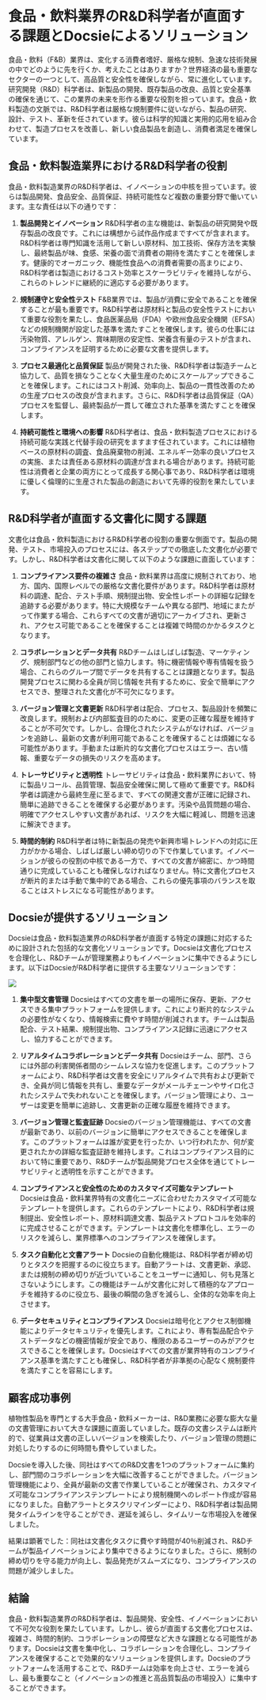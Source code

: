 # 食品・飲料業界のR&D科学者が直面する課題とDocsieによるソリューション

食品・飲料（F&B）業界は、変化する消費者嗜好、厳格な規制、急速な技術発展の中でどのように先を行くか、考えたことはありますか？世界経済の最も重要なセクターの一つとして、高品質と安全性を確保しながら、常に進化しています。研究開発（R&D）科学者は、新製品の開発、既存製品の改良、品質と安全基準の確保を通じて、この業界の未来を形作る重要な役割を担っています。食品・飲料製造の文脈では、R&D科学者は厳格な規制要件に従いながら、製品の研究、設計、テスト、革新を任されています。彼らは科学的知識と実用的応用を組み合わせて、製造プロセスを改善し、新しい食品製品を創造し、消費者満足を確保しています。

## 食品・飲料製造業界におけるR&D科学者の役割

食品・飲料製造業界のR&D科学者は、イノベーションの中核を担っています。彼らは製品開発、食品安全、品質保証、持続可能性など複数の重要分野で働いています。主な責任は以下の通りです：

1. **製品開発とイノベーション**
R&D科学者の主な機能は、新製品の研究開発や既存製品の改良です。これには構想から試作品作成まですべてが含まれます。R&D科学者は専門知識を活用して新しい原材料、加工技術、保存方法を実験し、最終製品が味、食感、栄養の面で消費者の期待を満たすことを確保します。健康的でオーガニック、機能性食品への消費者需要の高まりにより、R&D科学者は製造におけるコスト効率とスケーラビリティを維持しながら、これらのトレンドに継続的に適応する必要があります。

2. **規制遵守と安全性テスト**
F&B業界では、製品が消費に安全であることを確保することが最も重要です。R&D科学者は原材料と製品の安全性テストにおいて重要な役割を果たし、食品医薬品局（FDA）や欧州食品安全機関（EFSA）などの規制機関が設定した基準を満たすことを確保します。彼らの仕事には汚染物質、アレルゲン、賞味期限の安定性、栄養含有量のテストが含まれ、コンプライアンスを証明するために必要な文書を提供します。

3. **プロセス最適化と品質保証**
製品が開発された後、R&D科学者は製造チームと協力して、品質を損なうことなく大量生産のためにスケールアップできることを確保します。これにはコスト削減、効率向上、製品の一貫性改善のための生産プロセスの改良が含まれます。さらに、R&D科学者は品質保証（QA）プロセスを監督し、最終製品が一貫して確立された基準を満たすことを確保します。

4. **持続可能性と環境への影響**
R&D科学者は、食品・飲料製造プロセスにおける持続可能な実践と代替手段の研究をますます任されています。これには植物ベースの原材料の調査、食品廃棄物の削減、エネルギー効率の良いプロセスの実施、または責任ある原材料の調達が含まれる場合があります。持続可能性は消費者と企業の両方にとって成長する関心事であり、R&D科学者は環境に優しく倫理的に生産された製品の創造において先導的役割を果たしています。

## R&D科学者が直面する文書化に関する課題

文書化は食品・飲料製造におけるR&D科学者の役割の重要な側面です。製品の開発、テスト、市場投入のプロセスには、各ステップでの徹底した文書化が必要です。しかし、R&D科学者は文書化に関して以下のような課題に直面しています：

1. **コンプライアンス要件の複雑さ**
食品・飲料業界は高度に規制されており、地方、国内、国際レベルでの厳格な文書化要件があります。R&D科学者は原材料の調達、配合、テスト手順、規制提出物、安全性レポートの詳細な記録を追跡する必要があります。特に大規模なチームや異なる部門、地域にまたがって作業する場合、これらすべての文書が適切にアーカイブされ、更新され、アクセス可能であることを確保することは複雑で時間のかかるタスクとなります。

2. **コラボレーションとデータ共有**
R&Dチームはしばしば製造、マーケティング、規制部門などの他の部門と協力します。特に機密情報や専有情報を扱う場合、これらのグループ間でデータを共有することは課題となります。製品開発プロセスに関わる全員が同じ情報を共有するために、安全で簡単にアクセスでき、整理された文書化が不可欠になります。

3. **バージョン管理と文書更新**
R&D科学者は配合、プロセス、製品設計を頻繁に改良します。規制および内部監査目的のために、変更の正確な履歴を維持することが不可欠です。しかし、合理化されたシステムがなければ、バージョンを追跡し、最新の文書が利用可能であることを確保することは煩雑になる可能性があります。手動または断片的な文書化プロセスはエラー、古い情報、重要なデータの損失のリスクを高めます。

4. **トレーサビリティと透明性**
トレーサビリティは食品・飲料業界において、特に製品リコール、品質管理、製品安全確保に関して極めて重要です。R&D科学者は調達から最終生産に至るまで、すべての関連文書が正確に記録され、簡単に追跡できることを確保する必要があります。汚染や品質問題の場合、明確でアクセスしやすい文書があれば、リスクを大幅に軽減し、問題を迅速に解決できます。

5. **時間的制約**
R&D科学者は特に新製品の発売や新興市場トレンドへの対応に圧力がかかる場合、しばしば厳しい締め切りの下で作業しています。イノベーションが彼らの役割の中核である一方で、すべての文書が綿密に、かつ時間通りに完成していることも確保しなければなりません。特に文書化プロセスが断片的または手動で集中的である場合、これらの優先事項のバランスを取ることはストレスになる可能性があります。

## Docsieが提供するソリューション

Docsieは食品・飲料製造業界のR&D科学者が直面する特定の課題に対応するために設計された包括的な文書化ソリューションです。Docsieは文書化プロセスを合理化し、R&Dチームが管理業務よりもイノベーションに集中できるようにします。以下はDocsieがR&D科学者に提供する主要なソリューションです：

![](https://cdn.docsie.io/workspace_PxAvC1Uenuc7ad6H3/doc_wn84Jkoc6hIMTO2eE/file_qExKrkigm1iM8CxF8/image_2ddb26ec-2a4a-6705-91b6-6180ad01f5d7.jpg)

1. **集中型文書管理**
Docsieはすべての文書を単一の場所に保存、更新、アクセスできる集中プラットフォームを提供します。これにより断片的なシステムの必要性がなくなり、情報検索に費やす時間が削減されます。チームは製品配合、テスト結果、規制提出物、コンプライアンス記録に迅速にアクセスし、協力することができます。

2. **リアルタイムコラボレーションとデータ共有**
Docsieはチーム、部門、さらには外部の利害関係者間のシームレスな協力を促進します。このプラットフォームにより、R&D科学者は文書を安全にリアルタイムで共有および更新でき、全員が同じ情報を共有し、重要なデータがメールチェーンやサイロ化されたシステムで失われないことを確保します。バージョン管理により、ユーザーは変更を簡単に追跡し、文書更新の正確な履歴を維持できます。

3. **バージョン管理と監査証跡**
Docsieのバージョン管理機能は、すべての文書が最新であり、以前のバージョンに簡単にアクセスできることを確保します。このプラットフォームは誰が変更を行ったか、いつ行われたか、何が変更されたかの詳細な監査証跡を維持します。これはコンプライアンス目的において特に重要であり、R&Dチームが製品開発プロセス全体を通じてトレーサビリティと透明性を示すことができます。

4. **コンプライアンスと安全性のためのカスタマイズ可能なテンプレート**
Docsieは食品・飲料業界特有の文書化ニーズに合わせたカスタマイズ可能なテンプレートを提供します。これらのテンプレートにより、R&D科学者は規制提出、安全性レポート、原材料調達文書、製品テストプロトコルを効率的に完成させることができます。テンプレートは文書化を標準化し、エラーのリスクを減らし、業界標準へのコンプライアンスを確保します。

5. **タスク自動化と文書アラート**
Docsieの自動化機能は、R&D科学者が締め切りとタスクを把握するのに役立ちます。自動アラートは、文書更新、承認、または規制の締め切りが近づいていることをユーザーに通知し、何も見落とさないようにします。この機能はチームが文書化に対して積極的なアプローチを維持するのに役立ち、最後の瞬間の急ぎを減らし、全体的な効率を向上させます。

6. **データセキュリティとコンプライアンス**
Docsieは暗号化とアクセス制御機能によりデータセキュリティを優先します。これにより、専有製品配合やテストデータなどの機密情報が安全であり、権限のあるユーザーのみがアクセスできることを確保します。Docsieはすべての文書が業界特有のコンプライアンス基準を満たすことも確保し、R&D科学者が非準拠の心配なく規制要件を満たすことを容易にします。

## 顧客成功事例

植物性製品を専門とする大手食品・飲料メーカーは、R&D業務に必要な膨大な量の文書管理において大きな課題に直面していました。既存の文書システムは断片的で、従業員は文書の正しいバージョンを検索したり、バージョン管理の問題に対処したりするのに何時間も費やしていました。

Docsieを導入した後、同社はすべてのR&D文書を1つのプラットフォームに集約し、部門間のコラボレーションを大幅に改善することができました。バージョン管理機能により、全員が最新の文書で作業していることが確保され、カスタマイズ可能なコンプライアンステンプレートにより規制機関へのレポート作成が容易になりました。自動アラートとタスクリマインダーにより、R&D科学者は製品開発タイムラインを守ることができ、遅延を減らし、タイムリーな市場投入を確保しました。

結果は顕著でした：同社は文書化タスクに費やす時間が40％削減され、R&Dチームが製品イノベーションにより集中できるようになりました。さらに、規制の締め切りを守る能力が向上し、製品発売がスムーズになり、コンプライアンスの問題が減少しました。

## 結論

食品・飲料製造業界のR&D科学者は、製品開発、安全性、イノベーションにおいて不可欠な役割を果たしています。しかし、彼らが直面する文書化プロセスは、複雑さ、時間的制約、コラボレーションの障壁など大きな課題となる可能性があります。Docsieは文書を集中化し、コラボレーションを合理化し、コンプライアンスを確保することで効果的なソリューションを提供します。Docsieのプラットフォームを活用することで、R&Dチームは効率を向上させ、エラーを減らし、最も重要なこと（イノベーションの推進と高品質製品の市場投入）に集中することができます。